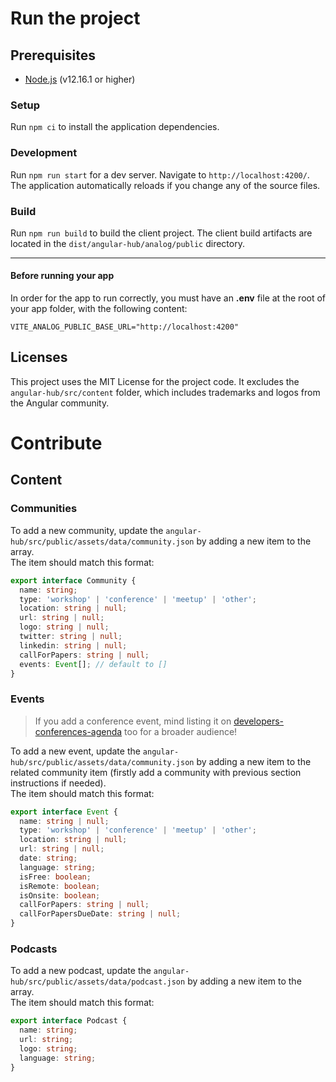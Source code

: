 # Run the project

## Prerequisites

- [Node.js](https://nodejs.org/en/) (v12.16.1 or higher)

### Setup

Run `npm ci` to install the application dependencies.

### Development

Run `npm run start` for a dev server. Navigate to `http://localhost:4200/`. The application automatically reloads if you change any of the source files.

### Build

Run `npm run build` to build the client project. The client build artifacts are located in the `dist/angular-hub/analog/public` directory.

---

#### Before running your app

In order for the app to run correctly, you must have an **.env** file at the root of your app folder, with the following content:

```text
VITE_ANALOG_PUBLIC_BASE_URL="http://localhost:4200"
```

## Licenses

This project uses the MIT License for the project code.
It excludes the `angular-hub/src/content` folder, which includes trademarks and logos from the Angular community.

# Contribute

## Content

### Communities

To add a new community, update the `angular-hub/src/public/assets/data/community.json` by adding a new item to the array.  
The item should match this format:

```typescript
export interface Community {
  name: string;
  type: 'workshop' | 'conference' | 'meetup' | 'other';
  location: string | null;
  url: string | null;
  logo: string | null;
  twitter: string | null;
  linkedin: string | null;
  callForPapers: string | null;
  events: Event[]; // default to []
}
```

### Events

> If you add a conference event, mind listing it on [developers-conferences-agenda](https://github.com/scraly/developers-conferences-agenda) too for a broader audience!

To add a new event, update the `angular-hub/src/public/assets/data/community.json` by adding a new item to the related community item (firstly add a community with previous section instructions if needed).  
The item should match this format:

```typescript
export interface Event {
  name: string | null;
  type: 'workshop' | 'conference' | 'meetup' | 'other';
  location: string | null;
  url: string | null;
  date: string;
  language: string;
  isFree: boolean;
  isRemote: boolean;
  isOnsite: boolean;
  callForPapers: string | null;
  callForPapersDueDate: string | null;
}
```

### Podcasts

To add a new podcast, update the `angular-hub/src/public/assets/data/podcast.json` by adding a new item to the array.  
The item should match this format:

```typescript
export interface Podcast {
  name: string;
  url: string;
  logo: string;
  language: string;
}
```
